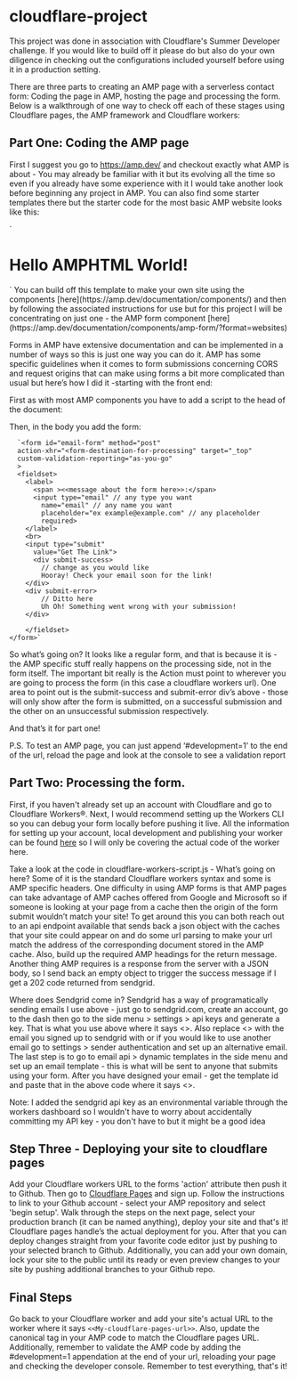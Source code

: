 # cloudflare-project
 
 
This project was done in association with Cloudflare's Summer Developer challenge. If you would like to build off it please do but also do your own diligence in checking out the configurations included yourself before using it in a production setting. 
 
 
There are three parts to creating an AMP page with a serverless contact form: Coding the page in AMP, hosting the page and processing the form. Below is a walkthrough of one way to check off each of these stages using Cloudflare pages, the AMP framework and Cloudflare workers:
 
## Part One: Coding the AMP page
 
First I suggest you go to https://amp.dev/ and checkout exactly what AMP is about - You may already be familiar with it but its evolving all the time so even if you already have some experience with it I would take another look before beginning any project in AMP. You can also find some starter templates there but the starter code for the most basic AMP website looks like this:
 
 
` 
<!doctype html>
<html amp lang="en">
  <head>
    <meta charset="utf-8">
    <script async src="https://cdn.ampproject.org/v0.js"></script>
    <title>Hello, AMPs</title>
    <link rel="canonical" href="https://amp.dev/documentation/guides-and-tutorials/start/create/basic_markup/">
    <meta name="viewport" content="width=device-width,minimum-scale=1,initial-scale=1">
    <style amp-boilerplate>body{-webkit-animation:-amp-start 8s steps(1,end) 0s 1 normal both;-moz-animation:-amp-start 8s steps(1,end) 0s 1 normal both;-ms-animation:-amp-start 8s steps(1,end) 0s 1 normal both;animation:-amp-start 8s steps(1,end) 0s 1 normal both}@-webkit-keyframes -amp-start{from{visibility:hidden}to{visibility:visible}}@-moz-keyframes -amp-start{from{visibility:hidden}to{visibility:visible}}@-ms-keyframes -amp-start{from{visibility:hidden}to{visibility:visible}}@-o-keyframes -amp-start{from{visibility:hidden}to{visibility:visible}}@keyframes -amp-start{from{visibility:hidden}to{visibility:visible}}</style><noscript><style amp-boilerplate>body{-webkit-animation:none;-moz-animation:none;-ms-animation:none;animation:none}</style></noscript>
  </head>
  <body>
    <h1 id="hello">Hello AMPHTML World!</h1>
  </body>
</html>
 `
You can build off this template to make your own site using the components [here](https://amp.dev/documentation/components/) and then by following the associated instructions for use but for this project I will be concentrating on just one - the AMP form component [here](https://amp.dev/documentation/components/amp-form/?format=websites)
 
Forms in AMP have extensive documentation and can be implemented in a number of ways so this is just one way you can do it. AMP has some specific guidelines when it comes to form submissions concerning CORS and request origins that can make using forms a bit more complicated than usual but here’s how I did it -starting with the front end:
 
First as with most AMP components you have to add a script to the head of the document:
 
<script async custom-element="amp-form" src="https://cdn.ampproject.org/v0/amp-form-0.1.js"></script>
 
Then, in the body you add the form:
 
      `<form id="email-form" method="post"
      action-xhr="<form-destination-for-processing" target="_top"
      custom-validation-reporting="as-you-go"
      >
      <fieldset>
        <label>
          <span ><<message about the form here>>:</span>
          <input type="email" // any type you want
            name="email" // any name you want
            placeholder="ex example@example.com" // any placeholder
            required>
        </label>
        <br>
        <input type="submit"
          value="Get The Link">
          <div submit-success>
            // change as you would like
            Hooray! Check your email soon for the link!
        </div>
        <div submit-error>
            // Ditto here
            Uh Oh! Something went wrong with your submission!
        </div>
 
        </fieldset>
    </form>`
 
So what’s going on? It looks like a regular form, and that is because it is - the AMP specific stuff really happens on the processing side, not in the form itself. The important bit really is the Action must point to wherever you are going to process the form (in this case a cloudflare workers url). One area to point out is the submit-success and submit-error div’s above - those will only show after the form is submitted, on a successful submission and the other on an unsuccessful submission respectively. 
 
And that’s it for part one!
 
P.S. To test an AMP page, you can just append ‘#development=1’ to the end of the url, reload the page and look at the console to see a validation report
 
## Part Two: Processing the form.
 
First, if you haven't already set up an account with Cloudflare and go to Cloudflare Workers®. Next, I would recommend setting up the Workers CLI so you can debug your form locally before pushing it live. All the information for setting up your account, local development and publishing your worker can be found [here](https://developers.cloudflare.com/workers/) so I will only be covering the actual code of the worker here.
 
Take a look at the code in cloudflare-workers-script.js - What’s going on here? Some of it is the standard Cloudflare workers syntax and some is AMP specific headers. One difficulty in using AMP forms is that AMP pages can take advantage of AMP caches offered from Google and Microsoft so if someone is looking at your page from a cache then the origin of the form submit wouldn’t match your site! To get around this you can both reach out to an api endpoint available that sends back a json object with the caches that your site could appear on and do some url parsing to make your url match the address of the corresponding document stored in the AMP cache. Also, build up the required AMP headings for the return message. Another thing AMP requires is a response from the server with a JSON body, so I send back an empty object to trigger the success message if I get a 202 code returned from sendgrid. 
 
Where does Sendgrid come in?
Sendgrid has a way of programatically sending emails I use above - just go to sendgrid.com, create an account, go to the dash then go to the side menu > settings > api keys and generate a key. That is what you use above where it says <<your-sendgrid-api-key>>. Also replace <<your-email-from-your-sendgrid-account>> with the email you signed up to sendgrid with or if you would like to use another email go to settings > sender authentication and set up an alternative email. The last step is to go to email api > dynamic templates in the side menu and set up an email template - this is what will be sent to anyone that submits using your form. After you have designed your email - get the template id and paste that in the above code where it says <<your-template-id>>. 
 
Note: I added the sendgrid api key as an environmental variable through the workers dashboard so I wouldn't have to worry about accidentally committing my API key - you don't have to but it might be a good idea
 
 
## Step Three - Deploying your site to cloudflare pages
 
Add your Cloudflare workers URL to the forms 'action' attribute then push it to Github. Then go to [Cloudflare Pages](https://pages.cloudflare.com/) and sign up. Follow the instructions to link to your Github account - select your AMP repository and select 'begin setup'. Walk through the steps on the next page, select your production branch (it can be named anything), deploy your site and that's it! Cloudflare pages handle’s the actual deployment for you. After that you can deploy changes straight from your favorite code editor just by pushing to your selected branch to Github. Additionally, you can add your own domain, lock your site to the public until its ready or even preview changes to your site by pushing additional branches to your Github repo.
 
## Final Steps
 
Go back to your Cloudflare worker and add your site's actual URL to the worker where it says `<<My-cloudflare-pages-url>>`. Also, update the canonical tag in your AMP code to match the Cloudflare pages URL. Additionally, remember to validate the AMP code by adding the #development=1 appendation at the end of your url, reloading your page and checking the developer console. Remember to test everything, that's it!

